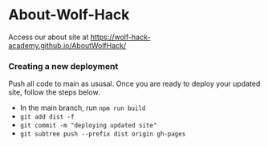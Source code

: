 # About-Wolf-Hack
Access our about site at <https://wolf-hack-academy.github.io/AboutWolfHack/>

### Creating a new deployment
Push all code to main as ususal. Once you are ready to deploy your updated site, follow the steps below.
* In the main branch, run ``npm run build``
* ``git add dist -f``
* ``git commit -m "deploying updated site"``
* ``git subtree push --prefix dist origin gh-pages``

